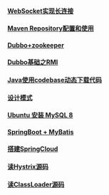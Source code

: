 #### [WebSocket实现长连接](./WebSocket.html)

#### [Maven Repository配置和使用](./MavenRepo.html)

#### [Dubbo+zookeeper](./DUBBO.html)

#### [Dubbo基础之RMI](./RMI.html)

#### [Java使用codebase动态下载代码](./codebase.html)

#### [设计模式](./DesignPatterns.html)

#### [Ubuntu 安装 MySQL 8](./MySQL.html)

#### [SpringBoot + MyBatis](./SpringBoot.html)

#### [搭建SpringCloud](./SpringCloud.html)

#### [读Hystrix源码](./HystrixSources.html)

#### [读ClassLoader源码](./ClassLoaderSources.html)

